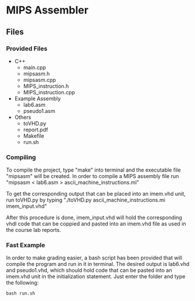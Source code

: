 
# MIPS Assembler

## Files
### Provided Files
- C++
    - main.cpp 
    - mipsasm.h
    - mipsasm.cpp
    - MIPS\_instruction.h
    - MIPS\_instruction.cpp
- Example Assembly    
    - lab6.asm
    - pseudo1.asm 
- Others
    - toVHD.py 
    - report.pdf
    - Makefile 
    - run.sh   

### Compiling

To compile the project, type "make" into terminal and the executable file
"mipsasm" will be created. In order to compile a MIPS assembly file run
"mipsasm < lab6.asm > ascii\_machine\_instructions.mi"

To get the corresponding output that can be placed into an imem.vhd unit,
run toVHD.py by typing "./toVHD.py ascii\_machine\_instructions.mi 
imem\_input.vhd"

After this procedure is done, imem\_input.vhd will hold the corresponding 
vhdl code that can be coppied and pasted into an imem.vhd file as used in
the course lab reports.

### Fast Example

In order to make grading easier, a bash script has been provided that
will compile the program and run in it in terminal. The desired output
is lab6.vhd and pseudo1.vhd, which should hold code that can be pasted 
into an imem.vhd unit in the initialization statement. Just enter the
folder and type the following:
    
`bash run.sh`




